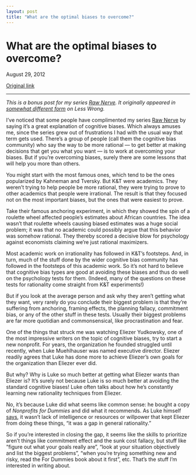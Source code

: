 ```yaml
---
layout: post
title: "What are the optimal biases to overcome?"
---
```

What are the optimal biases to overcome?
========================================

August 29, 2012

[Original link](http://www.aaronsw.com/weblog/optimalbias)

* * * * *

*This is a bonus post for my series [Raw
Nerve](http://www.aaronsw.com/weblog/rawnerve). It originally appeared
in [somewhat different
form](http://lesswrong.com/lw/dya/what_are_the_optimal_biases_to_overcome/)
on Less Wrong.*

I’ve noticed that some people have complimented my series [Raw
Nerve](http://www.aaronsw.com/weblog/rawnerve) by saying it’s a great
explanation of cognitive biases. Which always amuses me, since the
series grew out of frustrations I had with the usual way that term gets
used. There’s a group of people (call them the cognitive bias community)
who say the way to be more rational — to get better at making decisions
that get you what you want — is to work at overcoming your biases. But
if you’re overcoming biases, surely there are some lessons that will
help you more than others.

You might start with the most famous ones, which tend to be the ones
popularized by Kahneman and Tversky. But K&T were academics. They
weren’t trying to help people be more rational, they were trying to
prove to other academics that people were irrational. The result is that
they focused not on the most important biases, but the ones that were
easiest to prove.

Take their famous anchoring experiment, in which they showed the spin of
a roulette wheel affected people’s estimates about African countries.
The idea wasn’t that roulette wheels causing biased estimates was a huge
social problem; it was that no academic could possibly argue that this
behavior was somehow rational. They thereby scored a decisive blow for
psychology against economists claiming we’re just rational maximizers.

Most academic work on irrationality has followed in K&T’s footsteps.
And, in turn, much of the stuff done by the wider cognitive bias
community has followed in the footsteps of this academic work. So it’s
not hard to believe that cognitive bias types are good at avoiding these
biases and thus do well on the psychology tests for them. (Indeed, many
of the questions on these tests for rationality come straight from K&T
experiments!)

But if you look at the average person and ask why they aren’t getting
what they want, very rarely do you conclude their biggest problem is
that they’re suffering from anchoring, framing effects, the planning
fallacy, commitment bias, or any of the other stuff in these tests.
Usually their biggest problems are far more quotidian and
commonsensical, like procrastination and fear.

One of the things that struck me was watching Eliezer Yudkowsky, one of
the most impressive writers on the topic of cognitive biases, try to
start a new nonprofit. For years, the organization he founded struggled
until recently, when Luke Muehlhauser was named executive director.
Eliezer readily agrees that Luke has done more to achieve Eliezer’s own
goals for the organization than Eliezer ever did.

But why? Why is Luke so much better at getting what Eliezer wants than
Eliezer is? It’s surely not because Luke is so much better at avoiding
the standard cognitive biases! Luke often talks about how he’s
constantly learning new rationality techniques from Eliezer.

No, it’s because Luke did what seems like common sense: he bought a copy
of *Nonprofits for Dummies* and did what it recommends. As Luke himself
[says](http://lesswrong.com/lw/cbs/thoughts_on_the_singularity_institute_si/6klg?context=1#6l4h),
it wasn’t lack of intelligence or resources or willpower that kept
Eliezer from doing these things, “it was a gap in general rationality.”

So if you’re interested in closing the gap, it seems like the skills to
prioritize aren’t things like commitment effect and the sunk cost
fallacy, but stuff like “figure out what your goals really are”, “look
at your situation objectively and list the biggest problems”, “when
you’re trying something new and risky, read the For Dummies book about
it first”, etc. That’s the stuff I’m interested in writing about.
